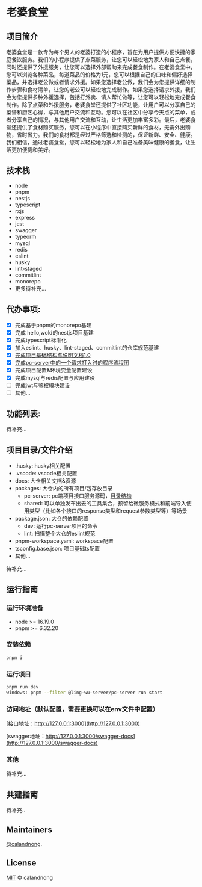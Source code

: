 # 老婆食堂

<!-- <img
  src="./docs/imgs/ling-wu-logo.png" width="440px"
/> -->

## 项目简介

老婆食堂是一款专为每个男人的老婆打造的小程序，旨在为用户提供方便快捷的家庭餐饮服务。我们的小程序提供了点菜服务，让您可以轻松地为家人和自己点餐，同时还提供了外援服务，让您可以选择外部帮助来完成餐食制作。在老婆食堂中，您可以浏览各种菜品，每道菜品的价格为1元，您可以根据自己的口味和偏好选择菜品，并选择老公做或者请求外援。如果您选择老公做，我们会为您提供详细的制作步骤和食材清单，让您的老公可以轻松地完成制作。如果您选择请求外援，我们会为您提供多种外援选择，包括打外卖、请人帮忙做等，让您可以轻松地完成餐食制作。除了点菜和外援服务，老婆食堂还提供了社区功能，让用户可以分享自己的菜谱和厨艺心得，与其他用户交流和互动。您可以在社区中分享今天点的菜单，或者分享自己的情况，与其他用户交流和互动，让生活更加丰富多彩。最后，老婆食堂还提供了食材购买服务，您可以在小程序中直接购买新鲜的食材，无需外出购物，省时省力。我们的食材都是经过严格筛选和检测的，保证新鲜、安全、健康。我们相信，通过老婆食堂，您可以轻松地为家人和自己准备美味健康的餐食，让生活更加便捷和美好。

## 技术栈

  * node
  * pnpm
  * nestjs
  * typescript
  * rxjs
  * express
  * jest
  * swagger
  * typeorm
  * mysql
  * redis
  * eslint
  * husky
  * lint-staged
  * commitlint
  * monorepo
  * 更多待补充...

## 代办事项:

- [x] 完成基于pnpm的monorepo基建
- [x] 完成 hello,wold的nestjs项目基建
- [x] 完成typescript标准化
- [x] 加入eslint、husky、lint-staged、commitlint的仓库规范基建
- [x] [完成项目基础结构与说明文档1.0](./docs//1.nestjs%E9%A1%B9%E7%9B%AE%E5%9F%BA%E7%A1%80%E7%BB%93%E6%9E%84%E4%B8%8E%E8%AF%B4%E6%98%8E.md)
- [x] [完成pc-server中的一个请求打入时的程序流程图](./docs//2.%E4%B8%80%E4%B8%AA%E8%AF%B7%E6%B1%82%E5%BC%80%E5%A7%8B%E5%88%B0%E7%BB%93%E6%9D%9F%E8%BF%87%E7%A8%8B%E4%B8%AD%E7%9A%84nestjs%E7%A8%8B%E5%BA%8F%E6%89%A7%E8%A1%8C%E6%B5%81%E7%A8%8B%E5%9B%BE.md)
- [x] 完成项目配置&环境变量配置建设
- [x] 完成mysql与redis配置与应用建设
- [ ] 完成jwt与鉴权模块建设
- [ ] 其他...

## 功能列表:

待补充...

## 项目目录/文件介绍
- .husky: husky相关配置
- .vscode: vscode相关配置
- docs: 大仓相关文档&资源
- packages: 大仓内的所有项目/包存放目录
  - pc-server: pc端项目接口服务源码，[目录结构](./docs//1.nestjs%E9%A1%B9%E7%9B%AE%E5%9F%BA%E7%A1%80%E7%BB%93%E6%9E%84%E4%B8%8E%E8%AF%B4%E6%98%8E.md)
  - shared: 可以单独发布出去的工具集合，预留给微服务模式和前端导入使用类型（比如各个接口的response类型和request参数类型等）等场景
- package.json: 大仓的依赖配置
  - dev: 运行pc-server项目的命令
  - lint: 扫描整个大仓的eslint规范
- pnpm-workspace.yaml: workspace配置
- tsconfig.base.json: 项目基础ts配置
- 其他...

待补充...

## 运行指南

### 运行环境准备
- node >= 16.19.0
- pnpm >= 6.32.20

### 安装依赖
```bash
pnpm i
```
### 运行项目
```bash
pnpm run dev
windows: pnpm --filter @ling-wu-server/pc-server run start
```
### 访问地址（默认配置，需要更换可以在env文件中配置）

[接口地址：http://127.0.0.1:3000](http://127.0.0.1:3000)

[swagger地址：http://127.0.0.1:3000/swagger-docs](http://127.0.0.1:3000/swagger-docs)

### 其他
待补充...


## 共建指南

待补充..

## Maintainers

[@calandnong](https://github.com/calandnong).

## License

[MIT](LICENSE) © calandnong
